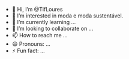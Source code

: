 - 👋 Hi, I’m @TifLoures
- 👀 I’m interested in moda e moda sustentável.
- 🌱 I’m currently learning ...
- 💞️ I’m looking to collaborate on ...
- 📫 How to reach me ...
- 😄 Pronouns: ...
- ⚡ Fun fact: ...

<!---
TifLoures/TifLoures is a ✨ special ✨ repository because its `README.md` (this file) appears on your GitHub profile.
You can click the Preview link to take a look at your changes.
--->
